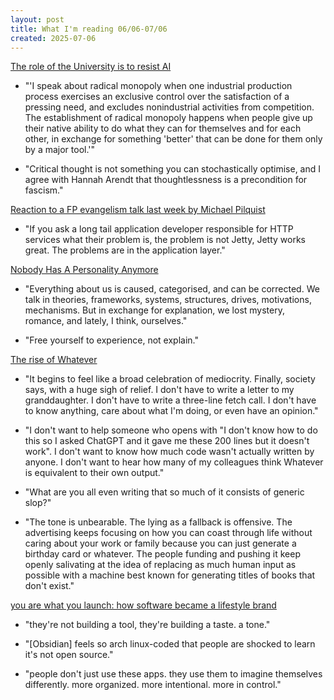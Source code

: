 ```yaml
---
layout: post
title: What I'm reading 06/06-07/06
created: 2025-07-06
---
```



[The role of the University is to resist AI](https://www.danmcquillan.org/cpct_seminar.html)

- "'I speak about radical monopoly when one industrial production process exercises an exclusive control over the satisfaction of a pressing need, and excludes nonindustrial activities from competition. The establishment of radical monopoly happens when people give up their native ability to do what they can for themselves and for each other, in exchange for something 'better' that can be done for them only by a major tool.'"

- "Critical thought is not something you can stochastically optimise, and I agree with Hannah Arendt that thoughtlessness is a precondition for fascism."

[Reaction to a FP evangelism talk last week by Michael Pilquist](https://x.com/dustingetz/status/1936403466722701757)

- "If you ask a long tail application developer responsible for HTTP services what their problem is, the problem is not Jetty, Jetty works great. The problems are in the application layer."

[Nobody Has A Personality Anymore](https://www.freyaindia.co.uk/p/nobody-has-a-personality-anymore)

- "Everything about us is caused, categorised, and can be corrected. We talk in theories, frameworks, systems, structures, drives, motivations, mechanisms. But in exchange for explanation, we lost mystery, romance, and lately, I think, ourselves."

- "Free yourself to experience, not explain."

[The rise of Whatever](https://eev.ee/blog/2025/07/03/the-rise-of-whatever/)

- "It begins to feel like a broad celebration of mediocrity. Finally, society says, with a huge sigh of relief.  I don't have to write a letter to my granddaughter.  I don't have to write a three-line fetch call.  I don't have to know anything, care about what I'm doing, or even have an opinion."

- "I don't want to help someone who opens with "I don't know how to do this so I asked ChatGPT and it gave me these 200 lines but it doesn't work".  I don't want to know how much code wasn't actually written by anyone.  I don't want to hear how many of my colleagues think Whatever is equivalent to their own output."

- "What are you all even writing that so much of it consists of generic slop?"

- "The tone is unbearable.  The lying as a fallback is offensive.  The advertising keeps focusing on how you can coast through life without caring about your work or family because you can just generate a birthday card or whatever.  The people funding and pushing it keep openly salivating at the idea of replacing as much human input as possible with a machine best known for generating titles of books that don't exist."


[you are what you launch: how software became a lifestyle brand](https://omeru.bearblog.dev/lifestyle/)

- "they're not building a tool, they're building a taste. a tone."

- "[Obsidian] feels so arch linux-coded that people are shocked to learn it's not open source."

- "people don't just use these apps. they use them to imagine themselves differently. more organized. more intentional. more in control."
